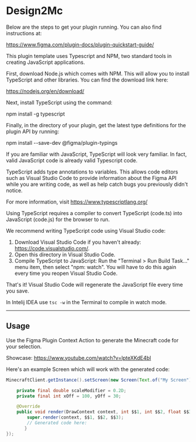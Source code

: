 # Design2Mc

Below are the steps to get your plugin running. You can also find instructions at:

  https://www.figma.com/plugin-docs/plugin-quickstart-guide/

This plugin template uses Typescript and NPM, two standard tools in creating JavaScript applications.

First, download Node.js which comes with NPM. This will allow you to install TypeScript and other
libraries. You can find the download link here:

  https://nodejs.org/en/download/

Next, install TypeScript using the command:

  npm install -g typescript

Finally, in the directory of your plugin, get the latest type definitions for the plugin API by running:

  npm install --save-dev @figma/plugin-typings

If you are familiar with JavaScript, TypeScript will look very familiar. In fact, valid JavaScript code
is already valid Typescript code.

TypeScript adds type annotations to variables. This allows code editors such as Visual Studio Code
to provide information about the Figma API while you are writing code, as well as help catch bugs
you previously didn't notice.

For more information, visit https://www.typescriptlang.org/

Using TypeScript requires a compiler to convert TypeScript (code.ts) into JavaScript (code.js)
for the browser to run.

We recommend writing TypeScript code using Visual Studio code:

1. Download Visual Studio Code if you haven't already: https://code.visualstudio.com/.
2. Open this directory in Visual Studio Code.
3. Compile TypeScript to JavaScript: Run the "Terminal > Run Build Task..." menu item,
    then select "npm: watch". You will have to do this again every time
    you reopen Visual Studio Code.

That's it! Visual Studio Code will regenerate the JavaScript file every time you save.

In Intelij IDEA use ``tsc -w`` in the Terminal to compile in watch mode. 

---

## Usage

Use the Figma Plugin Context Action to generate the Minecraft code for your selection.

Showcase:
https://www.youtube.com/watch?v=lpteXKdE4bI

Here's an example Screen which will work with the generated code:

```java
MinecraftClient.getInstance().setScreen(new Screen(Text.of("My Screen")) {

    private final double scaleModifier = 0.2D;
    private final int xOff = 100, yOff = 30;

    @Override
    public void render(DrawContext context, int $$1, int $$2, float $$3) {
        super.render(context, $$1, $$2, $$3);
        // Generated code here:
       }
});
```
